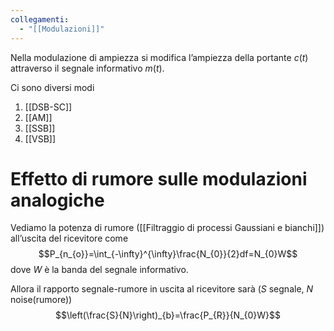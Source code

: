 ```yaml
---
collegamenti:
  - "[[Modulazioni]]"
---
```

Nella modulazione di ampiezza si modifica l’ampiezza della portante $c(t)$ attraverso il segnale informativo $m(t)$.

Ci sono diversi modi
1) [[DSB-SC]]
2) [[AM]]
3) [[SSB]]
4) [[VSB]]

# Effetto di rumore sulle modulazioni analogiche
Vediamo la potenza di rumore ([[Filtraggio di processi Gaussiani e bianchi]]) all’uscita del ricevitore come $$P_{n_{o}}=\int_{-\infty}^{\infty}\frac{N_{0}}{2}df=N_{0}W$$
dove $W$ è la banda del segnale informativo.

Allora il rapporto segnale-rumore in uscita al ricevitore sarà ($S$ segnale, $N$ noise(rumore))
$$\left(\frac{S}{N}\right)_{b}=\frac{P_{R}}{N_{0}W}$$
